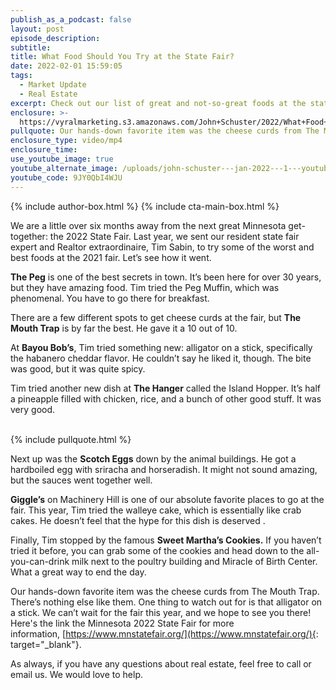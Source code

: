 ```yaml
---
publish_as_a_podcast: false
layout: post
episode_description:
subtitle:
title: What Food Should You Try at the State Fair?
date: 2022-02-01 15:59:05
tags:
  - Market Update
  - Real Estate
excerpt: Check out our list of great and not-so-great foods at the state fair.
enclosure: >-
  https://vyralmarketing.s3.amazonaws.com/John+Schuster/2022/What+Food+Should+You+Try+at+the+State+Fair_.mp4
pullquote: Our hands-down favorite item was the cheese curds from The Mouth Trap.
enclosure_type: video/mp4
enclosure_time:
use_youtube_image: true
youtube_alternate_image: /uploads/john-schuster---jan-2022---1---youtube.jpg
youtube_code: 9JY0QbI4WJU
---
```


{% include author-box.html %}
{% include cta-main-box.html %}

We are a little over six months away from the next great Minnesota get-together: the 2022 State Fair. Last year, we sent our resident state fair expert and Realtor extraordinaire, Tim Sabin, to try some of the worst and best foods at the 2021 fair. Let’s see how it went.

**The Peg** is one of the best secrets in town. It’s been here for over 30 years, but they have amazing food. Tim tried the Peg Muffin, which was phenomenal. You have to go there for breakfast.&nbsp;

There are a few different spots to get cheese curds at the fair, but **The Mouth Trap** is by far the best. He gave it a 10 out of 10.

At **Bayou Bob’s**, Tim tried something new: alligator on a stick, specifically the habanero cheddar flavor. He couldn’t say he liked it, though. The bite was good, but it was quite spicy.

Tim tried another new dish at **The Hanger** called the Island Hopper. It’s half a pineapple filled with chicken, rice, and a bunch of other good stuff. It was very good.<br>&nbsp;

{% include pullquote.html %}

Next up was the **Scotch Eggs** down by the animal buildings. He got a hardboiled egg with sriracha and horseradish. It might not sound amazing, but the sauces went together well.

**Giggle’s** on Machinery Hill is one of our absolute favorite places to go at the fair. This year, Tim tried the walleye cake, which is essentially like crab cakes. He doesn’t feel that the hype for this dish is deserved .

Finally, Tim stopped by the famous **Sweet Martha’s Cookies.** If you haven’t tried it before, you can grab some of the cookies and head down to the all-you-can-drink milk next to the poultry building and Miracle of Birth Center. What a great way to end the day.

Our hands-down favorite item was the cheese curds from The Mouth Trap. There’s nothing else like them. One thing to watch out for is that alligator on a stick. We can’t wait for the fair this year, and we hope to see you there\! Here's the link the Minnesota 2022 State Fair for more information,&nbsp;[https://www.mnstatefair.org/](https://www.mnstatefair.org/){: target="_blank"}.&nbsp;

As always, if you have any questions about real estate, feel free to call or email us. We would love to help.<br>&nbsp;
